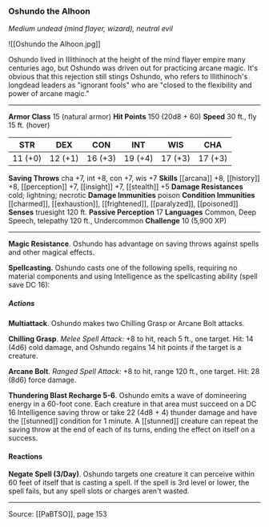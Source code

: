 ### Oshundo the Alhoon
_Medium undead (mind flayer, wizard), neutral evil_

![[Oshundo the Alhoon.jpg]]

Oshundo lived in Illithinoch at the height of the mind flayer empire many centuries ago, but Oshundo was driven out for practicing arcane magic. It's obvious that this rejection still stings Oshundo, who refers to Illithinoch's longdead leaders as "ignorant fools" who are "closed to the flexibility and power of arcane magic."




---

**Armor Class** 15 (natural armor)
**Hit Points** 150 (20d8 + 60)
**Speed** 30 ft., fly 15 ft. (hover)

| STR     | DEX     | CON     | INT     | WIS     | CHA     |
|---------|---------|---------|---------|---------|---------|
| 11 (+0) | 12 (+1) | 16 (+3) | 19 (+4) | 17 (+3) | 17 (+3) |

**Saving Throws** cha +7, int +8, con +7, wis +7
**Skills** [[arcana]] +8, [[history]] +8, [[perception]] +7, [[insight]] +7, [[stealth]] +5
**Damage Resistances** cold; lightning; necrotic
**Damage Immunities** poison
**Condition Immunities** [[charmed]], [[exhaustion]], [[frightened]], [[paralyzed]], [[poisoned]]
**Senses** truesight 120 ft.
**Passive Perception** 17
**Languages** Common, Deep Speech, telepathy 120 ft., Undercommon
**Challenge** 10 (5,900 XP)

---

**Magic Resistance**. Oshundo has advantage on saving throws against spells and other magical effects.

**Spellcasting.** Oshundo casts one of the following spells, requiring no material components and using Intelligence as the spellcasting ability (spell save DC 16):

##### Actions
**Multiattack**. Oshundo makes two Chilling Grasp or Arcane Bolt attacks.

**Chilling Grasp**. _Melee Spell Attack:_ +8 to hit, reach 5 ft., one target. Hit: 14 (4d6) cold damage, and Oshundo regains 14 hit points if the target is a creature.

**Arcane Bolt**. _Ranged Spell Attack:_ +8 to hit, range 120 ft., one target. Hit: 28 (8d6) force damage.

**Thundering Blast Recharge 5-6**. Oshundo emits a wave of domineering energy in a 60-foot cone. Each creature in that area must succeed on a DC 16 Intelligence saving throw or take 22 (4d8 + 4) thunder damage and have the [[stunned]] condition for 1 minute. A [[stunned]] creature can repeat the saving throw at the end of each of its turns, ending the effect on itself on a success.

#### Reactions
**Negate Spell (3/Day)**. Oshundo targets one creature it can perceive within 60 feet of itself that is casting a spell. If the spell is 3rd level or lower, the spell fails, but any spell slots or charges aren't wasted.


---

Source: [[PaBTSO]], page 153